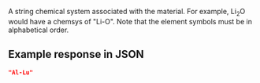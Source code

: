 A string chemical system associated with the material. For example, Li<sub>2</sub>O would have a chemsys of "Li-O". Note that the element symbols must be in alphabetical order.











## Example response in JSON

```json
"Al-Lu"
```

